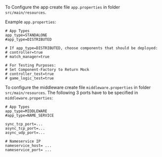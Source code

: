 To Configure the app create file `app.properties` in folder `src/main/resources`. 

Example `app.properties`:
````
# App Types
app_type=STANDALONE
#app_type=DISTRIBUTED

# If app_type=DISTRIBUTED, choose components that should be deployed:
# controller=true
# match_manager=true

# For Testing Purposes:
# Set Component-Factory to Return Mock
# controller_test=true
# game_logic_test=true

````

To configure the middleware create file `middleware.properties` in folder `src/main/resources`. 
The following 3 ports have to be specified in `middleware.properties`:
````
# App Types
app_type=MIDDLEWARE
#app_type=NAME_SERVICE

sync_tcp_port=...
async_tcp_port=...
async_udp_port=...

# Nameservice IP
nameservice_host= ...
nameservice_port= ...
````
